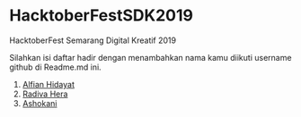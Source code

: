 # HacktoberFestSDK2019

HacktoberFest Semarang Digital Kreatif 2019

Silahkan isi daftar hadir dengan menambahkan nama kamu diikuti username github di Readme.md ini.

1. [Alfian Hidayat](https://github.com/alfianguide)
1. [Radiva Hera](https://github.com/Radiva)
1. [Ashokani](https://github.com/3Shoka)
